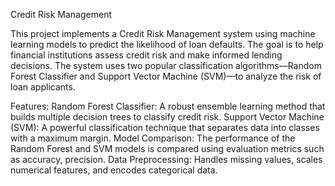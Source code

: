 Credit Risk Management

This project implements a Credit Risk Management system using machine learning models to 
predict the likelihood of loan defaults. The goal is to help financial institutions assess credit risk and make informed lending decisions. 
The system uses two popular classification algorithms—Random Forest Classifier and Support Vector Machine (SVM)—to analyze the risk of loan applicants.

Features:
Random Forest Classifier: A robust ensemble learning method that builds multiple decision trees to classify credit risk.
Support Vector Machine (SVM): A powerful classification technique that separates data into classes with a maximum margin.
Model Comparison: The performance of the Random Forest and SVM models is compared using evaluation metrics such as accuracy, precision.
Data Preprocessing: Handles missing values, scales numerical features, and encodes categorical data.
